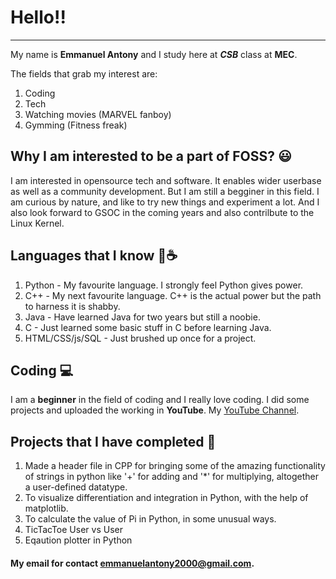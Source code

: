 # Hello!!
---
My name is **Emmanuel Antony** and I study here at ***CSB*** class at **MEC**.  

The fields that grab my interest are:
1. Coding
2. Tech
3. Watching movies (MARVEL fanboy)
4. Gymming (Fitness freak)

## Why I am interested to be a part of FOSS? :smiley:
I am interested in opensource tech and software. It enables wider userbase as well as a community development. But I am still a begginer in this field. I am curious by nature, and like to try new things and experiment a lot. And I also look forward to GSOC in the coming years and also contrilbute to the Linux Kernel.

## Languages that I know :snake::coffee:
1. Python - My favourite language. I strongly feel Python gives power.
2. C++ - My next favourite language. C++ is the actual power but the path to harness it is shabby.
3. Java - Have learned Java for two years but still a noobie.
4. C - Just learned some basic stuff in C before learning Java.
5. HTML/CSS/js/SQL - Just brushed up once for a project.

## Coding :computer:
I am a **beginner** in the field of coding and I really love coding.
I did some projects and uploaded the working in **YouTube**.
My [YouTube Channel](https://www.youtube.com/channel/UCuLG2qxFpd01HGWpl7rA9HA).

## Projects that I have completed :file_folder:
1. Made a header file in CPP for bringing some of the amazing functionality of strings in python like '+' for adding and '*' for multiplying, altogether a user-defined datatype.
2. To visualize differentiation and integration in Python, with the help of matplotlib.
3. To calculate the value of Pi in Python, in some unusual ways.
4. TicTacToe User vs User
5. Eqaution plotter in Python

#### My email for contact <emmanuelantony2000@gmail.com>.
